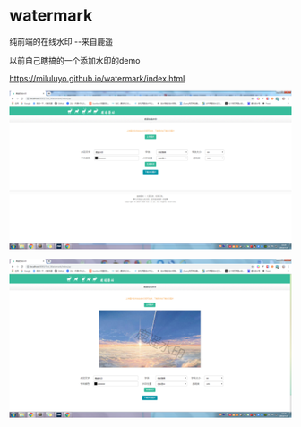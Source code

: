 # watermark

纯前端的在线水印  --来自鹿遥

以前自己瞎搞的一个添加水印的demo

https://miluluyo.github.io/watermark/index.html

![Image text](https://raw.githubusercontent.com/Sunwendi/photo_gallery/master/watermark1.png)  

![Image text](https://raw.githubusercontent.com/Sunwendi/photo_gallery/master/watermark2.png)  
